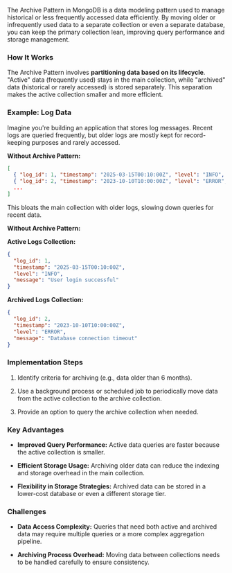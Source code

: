 
The Archive Pattern in MongoDB is a data modeling pattern used to manage historical or less frequently accessed data efficiently. By moving older or infrequently used data to a separate collection or even a separate database, you can keep the primary collection lean, improving query performance and storage management.

### How It Works

The Archive Pattern involves **partitioning data based on its lifecycle**. "Active" data (frequently used) stays in the main collection, while "archived" data (historical or rarely accessed) is stored separately. This separation makes the active collection smaller and more efficient.

### Example: Log Data

Imagine you're building an application that stores log messages. Recent logs are queried frequently, but older logs are mostly kept for record-keeping purposes and rarely accessed.

**Without Archive Pattern:**

```json
[
  { "log_id": 1, "timestamp": "2025-03-15T00:10:00Z", "level": "INFO", "message": "User login successful" },
  { "log_id": 2, "timestamp": "2023-10-10T10:00:00Z", "level": "ERROR", "message": "Database connection timeout" },
  ...
]
```

This bloats the main collection with older logs, slowing down queries for recent data.

**Without Archive Pattern:**

**Active Logs Collection:**

```json
{
  "log_id": 1,
  "timestamp": "2025-03-15T00:10:00Z",
  "level": "INFO",
  "message": "User login successful"
}
```

**Archived Logs Collection:**

```json
{
  "log_id": 2,
  "timestamp": "2023-10-10T10:00:00Z",
  "level": "ERROR",
  "message": "Database connection timeout"
}
```

### Implementation Steps

1. Identify criteria for archiving (e.g., data older than 6 months).

2. Use a background process or scheduled job to periodically move data from the active collection to the archive collection.

3. Provide an option to query the archive collection when needed.

### Key Advantages

- **Improved Query Performance:** Active data queries are faster because the active collection is smaller.

- **Efficient Storage Usage:** Archiving older data can reduce the indexing and storage overhead in the main collection.

- **Flexibility in Storage Strategies:** Archived data can be stored in a lower-cost database or even a different storage tier.

### Challenges

- **Data Access Complexity:** Queries that need both active and archived data may require multiple queries or a more complex aggregation pipeline.

- **Archiving Process Overhead:** Moving data between collections needs to be handled carefully to ensure consistency.
